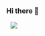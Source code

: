 ### Hi there 👋

<!--
**taehioum/taehioum** is a ✨ _special_ ✨ repository because its `README.md` (this file) appears on your GitHub profile.

Here are some ideas to get you started:

- 🔭 I’m currently working on ...
- 🌱 I’m currently learning ...
- 👯 I’m looking to collaborate on ...
- 🤔 I’m looking for help with ...
- 💬 Ask me about ...
- 📫 How to reach me: ...
- 😄 Pronouns: ...
- ⚡ Fun fact: ...
-->


<a href="https://instagram.com/taehi.o">
    <img 
        src="http://img.shields.io/badge/-Instagram-black?style=flat&logo=Instagram&link=https://instagram.com/taehi.o/"
        style="height : auto; margin-left : 10px; margin-right : 10px;"/>
</a>
